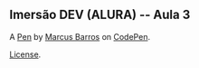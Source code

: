 Imersão DEV (ALURA) -- Aula 3
-----------------------------


A [Pen](https://codepen.io/Marcus-Barros-the-decoder/pen/wvxQeRZ) by [Marcus Barros](https://codepen.io/Marcus-Barros-the-decoder) on [CodePen](https://codepen.io).

[License](https://codepen.io/license/pen/wvxQeRZ).